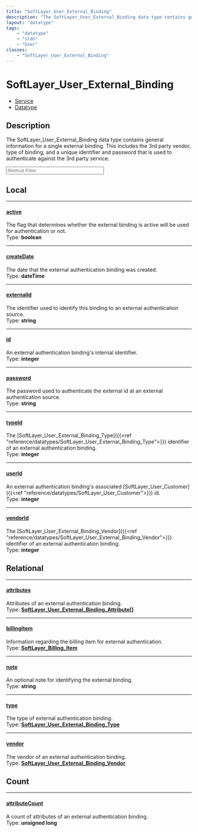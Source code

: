 ```yaml
---
title: "SoftLayer_User_External_Binding"
description: "The SoftLayer_User_External_Binding data type contains general information for a single external binding.  This includes... "
layout: "datatype"
tags:
    - "datatype"
    - "sldn"
    - "User"
classes:
    - "SoftLayer_User_External_Binding"
---
```


# SoftLayer_User_External_Binding
<div id='service-datatype'>
    <ul id='sldn-reference-tabs'>
    <li id='service'> <a href='/reference/services/SoftLayer_User_External_Binding' >Service</a></li>    <li id='datatype'> <a href='/reference/datatypes/SoftLayer_User_External_Binding' >Datatype</a></li>
    </ul>
</div>

## Description 
The SoftLayer_User_External_Binding data type contains general information for a single external binding.  This includes the 3rd party vendor, type of binding, and a unique identifier and password that is used to authenticate against the 3rd party service. 





<!-- Service Filer BEGIN -->
<div class="view-filters">
        <div class="clearfix">
            <div class="search-input-box">
                <input placeholder="Method Filter" onkeyup="titleSearch(inputId='prop-input', divId='properties', elementClass='prop-row')" 
                    type="text" id="prop-input" value="" size="30" maxlength="128" class="form-text">
            </div>
        </div>
</div>
<!-- Service Filer END -->

<div id="properties" class="content">
<div id="localProperties" class="prop-content" >

## Local
-----
[active]: #active
#### [active]
The flag that determines whether the external binding is active will be used for authentication or not.   
<span class="type-label">Type: </span>**boolean**

-----
[createDate]: #createdate
#### [createDate]
The date that the external authentication binding was created.  
<span class="type-label">Type: </span>**dateTime**

-----
[externalId]: #externalid
#### [externalId]
The identifier used to identify this binding to an external authentication source.   
<span class="type-label">Type: </span>**string**

-----
[id]: #id
#### [id]
An external authentication binding's internal identifier.  
<span class="type-label">Type: </span>**integer**

-----
[password]: #password
#### [password]
The password used to authenticate the external id at an external authentication source.   
<span class="type-label">Type: </span>**string**

-----
[typeId]: #typeid
#### [typeId]
The [SoftLayer_User_External_Binding_Type]({{<ref "reference/datatypes/SoftLayer_User_External_Binding_Type">}}) identifier of an external authentication binding.   
<span class="type-label">Type: </span>**integer**

-----
[userId]: #userid
#### [userId]
An external authentication binding's associated [SoftLayer_User_Customer]({{<ref "reference/datatypes/SoftLayer_User_Customer">}}) id.   
<span class="type-label">Type: </span>**integer**

-----
[vendorId]: #vendorid
#### [vendorId]
The [SoftLayer_User_External_Binding_Vendor]({{<ref "reference/datatypes/SoftLayer_User_External_Binding_Vendor">}}) identifier of an external authentication binding.   
<span class="type-label">Type: </span>**integer**

</div>
<!-- LOCAL PROPERTY END -->

<div id="relationalProperties"  class="prop-content" >

## Relational
-----
[attributes]: #attributes
#### [attributes]
Attributes of an external authentication binding.  
<span class="type-label">Type: </span>**<a href='/reference/datatypes/SoftLayer_User_External_Binding_Attribute'>SoftLayer_User_External_Binding_Attribute[] </a>**

-----
[billingItem]: #billingitem
#### [billingItem]
Information regarding the billing item for external authentication.  
<span class="type-label">Type: </span>**<a href='/reference/datatypes/SoftLayer_Billing_Item'>SoftLayer_Billing_Item </a>**

-----
[note]: #note
#### [note]
An optional note for identifying the external binding.  
<span class="type-label">Type: </span>**string**

-----
[type]: #type
#### [type]
The type of external authentication binding.  
<span class="type-label">Type: </span>**<a href='/reference/datatypes/SoftLayer_User_External_Binding_Type'>SoftLayer_User_External_Binding_Type </a>**

-----
[vendor]: #vendor
#### [vendor]
The vendor of an external authentication binding.  
<span class="type-label">Type: </span>**<a href='/reference/datatypes/SoftLayer_User_External_Binding_Vendor'>SoftLayer_User_External_Binding_Vendor </a>**


## Count

-----
[attributeCount]: #attributecount
#### [attributeCount]
A count of attributes of an external authentication binding.   
<span class="type-label">Type: </span>**unsigned long**

</div>


